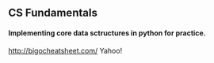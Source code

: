 ## CS Fundamentals
#### Implementing core data sctructures in python for practice.
http://bigocheatsheet.com/
Yahoo!
